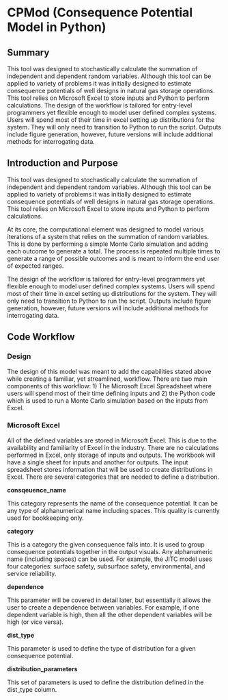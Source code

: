 # CPMod (Consequence Potential Model in Python)

## Summary
This tool was designed to stochastically calculate the summation of independent and dependent random variables. Although this tool can be applied to variety of problems it was initially designed to estimate consequence potentials of well designs in natural gas storage operations. This tool relies on Microsoft Excel to store inputs and Python to perform calculations. The design of the workflow is tailored for entry-level programmers yet flexible enough to model user defined complex systems. Users will spend most of their time in excel setting up distributions for the system. They will only need to transition to Python to run the script. Outputs include figure generation, however, future versions will include additional methods for interrogating data.

## Introduction and Purpose
This tool was designed to stochastically calculate the summation of independent and dependent random variables. Although this tool can be applied to variety of problems it was initially designed to estimate consequence potentials of well designs in natural gas storage operations. This tool relies on Microsoft Excel to store inputs and Python to perform calculations.

At its core, the computational element was designed to model various iterations of a system that relies on the summation of random variables. This is done by performing a simple Monte Carlo simulation and adding each outcome to generate a total. The process is repeated multiple times to generate a range of possible outcomes and is meant to inform the end user of expected ranges.

The design of the workflow is tailored for entry-level programmers yet flexible enough to model user defined complex systems. Users will spend most of their time in excel setting up distributions for the system. They will only need to transition to Python to run the script. Outputs include figure generation, however, future versions will include additional methods for interrogating data. 

## Code Workflow
### Design
The design of this model was meant to add the capabilities stated above while creating a familiar, yet streamlined, workflow. There are two main components of this workflow: 1) The Microsoft Excel Spreadsheet where users will spend most of their time defining inputs and 2) the Python code which is used to run a Monte Carlo simulation based on the inputs from Excel.

### Microsoft Excel
All of the defined variables are stored in Microsoft Excel. This is due to the availability and familiarity of Excel in the industry. There are no calculations performed in Excel, only storage of inputs and outputs. The workbook will have a single sheet for inputs and another for outputs. The input spreadsheet stores information that will be used to create distributions in Excel. There are several categories that are needed to define a distribution. 

**consqeuence_name**

This category represents the name of the consequence potential. It can be any type of alphanumerical name including spaces. This quality is currently used for bookkeeping only.

**category**

 This is a category the given consequence falls into. It is used to group consequence potentials together in the output visuals. Any alphanumeric name (including spaces) can be used. For example, the JITC model uses four categories: surface safety, subsurface safety, environmental, and service reliability.
 
 **dependence**
 
This parameter will be covered in detail later, but essentially it allows the user to create a dependence between variables. For example, if one dependent variable is high, then all the other dependent variables will be high (or vice versa).

**dist_type**

This parameter is used to define the type of distribution for a given consequence potential.

**distribution_parameters**

This set of parameters is used to define the distribution defined in the dist_type column.
